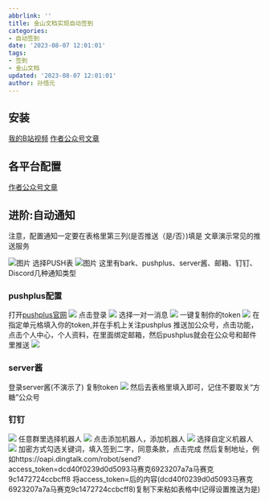 ```yaml
---
abbrlink: ''
title: 金山文档实现自动签到
categories:
- 自动签到
date: '2023-08-07 12:01:01'
tags:
- 签到
- 金山文档
updated: '2023-08-07 12:01:01'
author: 孙悟元
---
```


## 安装
[我的B站视频](https://www.bilibili.com/video/BV18j411r79G/)
[作者公众号文章](https://mp.weixin.qq.com/s/xgL3O_COHYA-k8OJbWoaSQ)
## 各平台配置
[作者公众号文章](https://mp.weixin.qq.com/s/xgL3O_COHYA-k8OJbWoaSQ)
## 进阶:自动通知

注意，配置通知一定要在表格里第三列(是否推送（是/否）)填是
文章演示常见的推送服务

![图片](https://b2.192325.xyz/2023/08/69967156857ad5f174177b986f2906b9.png)
选择PUSH表
![图片](https://b2.192325.xyz/2023/08/f36daa827547bc6fa1248ccf1dbf40f5.png)
这里有bark、pushplus、server酱、邮箱、钉钉、Discord几种通知类型

### pushplus配置
打开[pushplus官网](http://www.pushplus.plus/)
![](https://b2.192325.xyz/2023/08/be195eda568f2b6cfa0320803b193348.png)
点击登录
![](https://b2.192325.xyz/2023/08/a683a1fc0316caea2e0f6af7f59e9e5a.png)
选择一对一消息
![](https://b2.192325.xyz/2023/08/f93135641892559b0db5678c463273a7.png)
一键复制你的token
![](https://b2.192325.xyz/2023/08/953b3ecb05b139db603da87336d27af0.png)
在指定单元格填入你的token,并在手机上关注pushplus 推送加公众号，点击功能，点击个人中心，个人资料，在里面绑定邮箱，然后pushplus就会在公众号和邮件里推送
![](https://b2.192325.xyz/2023/08/c6082322920f93ec98dd70a8373a042f.jpg)

### server酱
登录server酱(不演示了)
复制token
![](https://b2.192325.xyz/2023/08/de6dc91d2104a25f856b0f5fbd73d68d.png)
然后去表格里填入即可，记住不要取关“方糖”公众号
### 钉钉
![](https://b2.192325.xyz/2023/08/7b30a6786caaf07793d754e4978344de.png)
任意群里选择机器人
![](https://b2.192325.xyz/2023/08/30560cb2caf1d57ef2eb34eb962e5620.png)
点击添加机器人，添加机器人
![](https://b2.192325.xyz/2023/08/8713a1b53f88787a94875a4dd591df47.png)
选择自定义机器人
![](https://b2.192325.xyz/2023/08/136331e498dc1d9323fa8d6d913e89d6.png)
加密方式勾选关键词，填入签到二字，同意条款，点击完成
然后复制地址，例如https://oapi.dingtalk.com/robot/send?access_token=dcd40f0239d0d5093马赛克6923207a7a马赛克9c1472724ccbcff8
将access_token=后的内容(dcd40f0239d0d5093马赛克6923207a7a马赛克9c1472724ccbcff8)复制下来粘如表格中(记得设置推送为是)